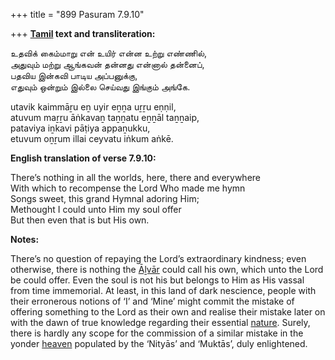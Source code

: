 +++
title = "899 Pasuram 7.9.10"

+++
**[Tamil](/definition/tamil#history "show Tamil definitions") text and transliteration:**

உதவிக் கைம்மாறு என் உயிர் என்ன உற்று எண்ணில்,  
அதுவும் மற்று ஆங்கவன் தன்னது என்னால் தன்னைப்,  
பதவிய இன்கவி பாடிய அப்பனுக்கு,  
எதுவும் ஒன்றும் இல்லை செய்வது இங்கும் அங்கே.

utavik kaimmāṟu eṉ uyir eṉṉa uṟṟu eṇṇil,  
atuvum maṟṟu āṅkavaṉ taṉṉatu eṉṉāl taṉṉaip,  
pataviya iṉkavi pāṭiya appaṉukku,  
etuvum oṉṟum illai ceyvatu iṅkum aṅkē.

**English translation of verse 7.9.10:**

There’s nothing in all the worlds, here, there and everywhere  
With which to recompense the Lord Who made me hymn  
Songs sweet, this grand Hymnal adoring Him;  
Methought I could unto Him my soul offer  
But then even that is but His own.

**Notes:**

There’s no question of repaying the Lord’s extraordinary kindness; even otherwise, there is nothing the [Āḻvār](/definition/aḻvar#vaishnavism "show Āḻvār definitions") could call his own, which unto the Lord be could offer. Even the soul is not his but belongs to Him as His vassal from time immemorial. At least, in this land of dark nescience, people with their erronerous notions of ‘I’ and ‘Mine’ might commit the mistake of offering something to the Lord as their own and realise their mistake later on with the dawn of true knowledge regarding their essential [nature](/definition/nature#history "show nature definitions"). Surely, there is hardly any scope for the commission of a similar mistake in the yonder [heaven](/definition/heaven#history "show heaven definitions") populated by the ‘Nityās’ and ‘Muktās’, duly enlightened.



